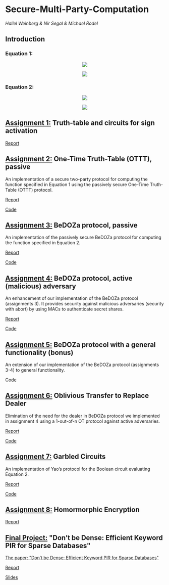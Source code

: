 # Secure-Multi-Party-Computation
*Hallel Weinberg & Nir Segal & Michael Rodel*

## Introduction
### Equation 1:
<p align="center">
  <img src="https://github.com/HallelWeinberg/Secure-Multi-Party-Computation/assets/100043559/3b5e64fb-2fcf-4025-a1bf-102029186962">
</p>

<p align="center">
  <img src="https://github.com/HallelWeinberg/Secure-Multi-Party-Computation/assets/100043559/372f76d8-d264-4980-81a6-71ef7364e62c">
</p>

### Equation 2:
<p align="center">
  <img src="https://github.com/HallelWeinberg/Secure-Multi-Party-Computation/assets/100043559/da45457a-20c2-4127-9366-e8fed693d706">
</p>

<p align="center">
  <img src="https://github.com/HallelWeinberg/Secure-Multi-Party-Computation/assets/100043559/ab566d51-64f1-42dd-bc61-75c71035fde4">
</p>

## [Assignment 1:](HW1)  Truth-table and circuits for sign activation 
[Report](HW1/Report.pdf) 

## [Assignment 2:](HW2) One-Time Truth-Table (OTTT), passive
An implementation of a secure two-party protocol for computing the function specified in Equation 1 using the passively secure One-Time Truth-Table (OTTT) protocol.

[Report](HW2/Report.pdf) 

[Code](HW2/Code) 

## [Assignment 3:](HW3) BeDOZa protocol, passive
An implementation of the passively secure BeDOZa protocol for computing the function specified in Equation 2.

[Report](HW3/Report.pdf) 

[Code](HW3/Code) 

## [Assignment 4:](HW4) BeDOZa protocol, active (malicious) adversary
An enhancement of our implementation of the BeDOZa protocol (assignments 3). It provides security against malicious adversaries (security with abort) by using MACs to authenticate secret shares.

[Report](HW4/Report.pdf) 

[Code](HW4/Code) 

## [Assignment 5:](HW5) BeDOZa protocol with a general functionality (bonus)
An extension of our implementation of the BeDOZa protocol (assignments 3-4) to general functionality.

[Code](HW5) 

## [Assignment 6:](HW6) Oblivious Transfer to Replace Dealer
Elimination of the need for the dealer in BeDOZa protocol we implemented in assignment 4 using a 1-out-of-n OT protocol against active adversaries.

[Report](HW6/Report.pdf) 

[Code](HW6/Code) 

## [Assignment 7:](HW7) Garbled Circuits
An implementation of Yao’s protocol for the Boolean circuit evaluating Equation 2.

[Report](HW7/Report.pdf) 

[Code](HW7/Code) 

## [Assignment 8:](HW8) Homormorphic Encryption
[Report](HW8/Report.pdf) 

## [Final Project:](Final_Project) "Don’t be Dense: Efficient Keyword PIR for Sparse Databases"
[The paper: "Don’t be Dense: Efficient Keyword PIR for Sparse Databases"](Final_Project/Paper)

[Report](Final_Project/Report.pdf)

[Slides](Final_Project/Slides.pdf)
